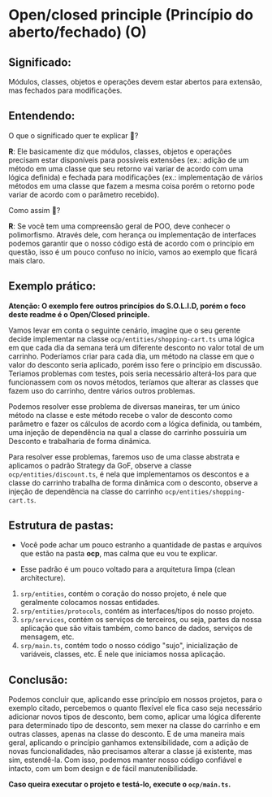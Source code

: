 # Open/closed principle (Princípio do aberto/fechado) (O)

## Significado:
Módulos, classes, objetos e operações devem estar abertos para extensão, mas fechados para modificações.

## Entendendo:
O que o significado quer te explicar 🤔?

**R**: Ele basicamente diz que módulos, classes, objetos e operações precisam estar disponíveis para possíveis extensões (ex.: adição de um método em uma classe que seu retorno vai variar de acordo com uma lógica definida) e fechada para modificações (ex.: implementação de vários métodos em uma classe que fazem a mesma coisa porém o retorno pode variar de acordo com o parâmetro recebido).

Como assim 🤯?

**R**: Se você tem uma compreensão geral de POO, deve conhecer o polimorfismo. Através dele, com herança ou implementação de interfaces podemos garantir que o nosso código está de acordo com o princípio em questão, isso é um pouco confuso no início, vamos ao exemplo que ficará mais claro.


## Exemplo prático:
**Atenção: O exemplo fere outros princípios do S.O.L.I.D, porém o foco deste readme é o Open/Closed principle.**

Vamos levar em conta o seguinte cenário, imagine que o seu gerente decide implementar na classe `ocp/entities/shopping-cart.ts` uma lógica em que cada dia da semana terá um diferente desconto no valor total de um carrinho. Poderíamos criar para cada dia, um método na classe em que o valor do desconto seria aplicado, porém isso fere o princípio em discussão. Teriamos problemas com testes, pois seria necessário alterá-los para que funcionassem com os novos métodos, teríamos que alterar as classes que fazem uso do carrinho, dentre vários outros problemas.

Podemos resolver esse problema de diversas maneiras, ter um único método na classe e este método recebe o valor de desconto como parâmetro e fazer os cálculos de acordo com a lógica definida, ou também, uma injeção de dependência na qual a classe do carrinho possuiria um Desconto e trabalharia de forma dinâmica.

Para resolver esse problemas, faremos uso de uma classe abstrata e aplicamos o padrão Strategy da GoF, observe a classe `ocp/entities/discount.ts`, é nela que implementamos os descontos e a classe do carrinho trabalha de forma dinâmica com o desconto, observe a injeção de dependência na classe do carrinho `ocp/entities/shopping-cart.ts`.


## Estrutura de pastas:

- Você pode achar um pouco estranho a quantidade de pastas e arquivos que estão na pasta **ocp**, mas calma que eu vou te explicar.

- Esse padrão é um pouco voltado para a arquitetura limpa (clean architecture).

1. `srp/entities`, contém o coração do nosso projeto, é nele que geralmente colocamos nossas entidades.
2. `srp/entities/protocols`, contém as interfaces/tipos do nosso projeto.
3. `srp/services`, contém os serviços de terceiros, ou seja, partes da nossa aplicação que são vitais também, como banco de dados, serviços de mensagem, etc.
4. `srp/main.ts`, contém todo o nosso código "sujo", inicialização de variáveis, classes, etc. É nele que iniciamos nossa aplicação.


## Conclusão:
Podemos concluir que, aplicando esse princípio em nossos projetos, para o exemplo citado, percebemos o quanto flexível ele fica caso seja necessário adicionar novos tipos de desconto, bem como, aplicar uma lógica diferente para determinado tipo de desconto, sem mexer na classe do carrinho e em outras classes, apenas na classe do desconto. E de uma maneira mais geral, aplicando o princípio ganhamos extensibilidade, com a adição de novas funcionalidades, não precisamos alterar a classe já existente, mas sim, estendê-la. Com isso, podemos manter nosso código confiável e intacto, com um bom design e de fácil manutenibilidade.

**Caso queira executar o projeto e testá-lo, execute o `ocp/main.ts`.**
